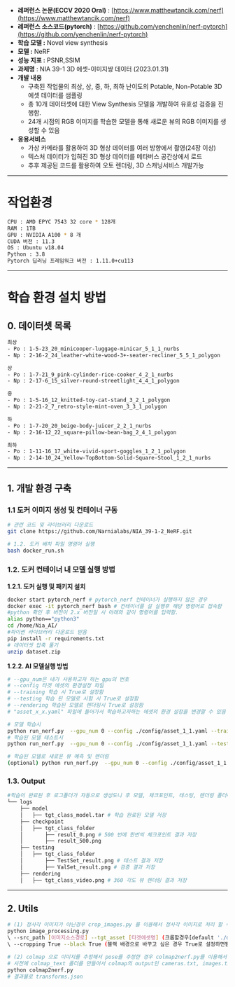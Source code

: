 
- **레퍼런스 논문(ECCV 2020 Oral)** : [https://www.matthewtancik.com/nerf](https://www.matthewtancik.com/nerf)
- **레퍼런스 소스코드(pytorch)** : [https://github.com/yenchenlin/nerf-pytorch](https://github.com/yenchenlin/nerf-pytorch)
- **학습 모델 :** Novel view synthesis
- **모델 :** NeRF
- **성능 지표 :** PSNR,SSIM
- **과제명** : NIA 39-1 3D 에셋-이미지쌍 데이터 (2023.01.31)
- **개발 내용**
    - 구축된 작업물의 최상, 상, 중, 하, 최하 난이도의 Potable, Non-Potable 3D 에셋 데이터를 샘플링
    - 총 10개 데이터셋에 대한 View Synthesis 모델을 개발하여 유효성 검증을 진행함.
    - 24개 시점의 RGB 이미지를 학습한 모델을 통해 새로운 뷰의 RGB 이미지를 생성할 수 있음
- **응용서비스**
    - 가상 카메라를 활용하여 3D 형상 데이터를 여러 방향에서 촬영(24장 이상)
    - 텍스처 데이터가 입혀진 3D 형상 데이터를 메타버스 공간상에서 로드
    - 추후 제공된 코드를 활용하여 오토 렌더링, 3D 스캐닝서비스 개발가능

---

# 작업환경

```bash
CPU : AMD EPYC 7543 32 core * 128개
RAM : 1TB
GPU : NVIDIA A100 * 8 개
CUDA 버전 : 11.3
OS : Ubuntu v18.04
Python : 3.8
Pytorch 딥러닝 프레임워크 버전 : 1.11.0+cu113
```

---

# 학습 환경 설치 방법

## 0. 데이터셋 목록

```bash
최상
- Po : 1-5-23_20_minicooper-luggage-minicar_5_1_1_nurbs
- Np : 2-16-2_24_leather-white-wood-3+-seater-recliner_5_5_1_polygon

상
- Po : 1-7-21_9_pink-cylinder-rice-cooker_4_2_1_nurbs
- Np : 2-17-6_15_silver-round-streetlight_4_4_1_polygon

중
- Po : 1-5-16_12_knitted-toy-cat-stand_3_2_1_polygon
- Np : 2-21-2_7_retro-style-mint-oven_3_3_1_polygon

하
- Po : 1-7-20_20_beige-body-juicer_2_2_1_nurbs
- Np : 2-16-12_22_square-pillow-bean-bag_2_4_1_polygon

최하
- Po : 1-11-16_17_white-vivid-sport-goggles_1_2_1_polygon
- Np : 2-14-10_24_Yellow-TopBottom-Solid-Square-Stool_1_2_1_nurbs
```

---

## 1. 개발 환경 구축

### 1.1 도커 이미지 생성 및  컨테이너 구동

```bash
# 관련 코드 및 라이브러리 다운로드
git clone https://github.com/Narnialabs/NIA_39-1-2_NeRF.git

# 1.2. 도커 배치 파일 명령어 실행
bash docker_run.sh
```

### 1.2. 도커 컨테이너 내 모델 실행 방법

**1.2.1. 도커 실행 및 패키지 설치** 

```bash
docker start pytorch_nerf # pytorch_nerf 컨테이너가 실행하지 않은 경우
docker exec -it pytorch_nerf bash # 컨테이너를 설 실행후 해당 명령어로 접속함
#python 확인 후 버전이 2.x 버전일 시 아래와 같이 명령어를 입력함.
alias python=="python3"
cd /home/Nia_AI/
#파이썬 라이브러리 다운로드 받음
pip install -r requirements.txt
# 데이터셋 압축 풀기 
unzip dataset.zip
```

**1.2.2. AI 모델실행 방법** 

```bash
# --gpu_num은 내가 사용하고자 하는 gpu의 번호
# --config 타겟 에셋의 환경설정 파일
# --training 학습 시 True로 설정함
# --testing 학습 된 모델로 시험 시 True로 설정함
# --rendering 학습된 모델로 렌더링시 True로 설정함
# "asset_x_x.yaml" 파일에 들어가서 학습하고자하는 에셋의 환경 설정을 변경할 수 있음

# 모델 학습시
python run_nerf.py  --gpu_num 0 --config ./config/asset_1_1.yaml --training True 
# 학습된 모델 테스트시
python run_nerf.py  --gpu_num 0 --config ./config/asset_1_1.yaml --testing True

# 학습된 모델로 새로운 뷰 예측 및 렌더링
(optional) python run_nerf.py  --gpu_num 0 --config ./config/asset_1_1.yaml --rendering True
```

### 1.3. Output

```bash
#학습이 완료된 후 로그폴더가 자동으로 생성도니 후 모델, 체크포인트, 테스팅, 렌더링 폴더에 결과물이 저장된것을 확인할 수 있습니다.  
└── logs
    ├── model
    │   ├── tgt_class_model.tar # 학습 완료된 모델 저장
    ├── checkpoint
    │   ├── tgt_class_folder
    │       ├── result_0.png # 500 번에 한번씩 체크포인트 결과 저장
    │       ├── result_500.png
    ├── testing
    │   ├── tgt_class_folder
    │       ├── TestSet_result.png # 테스트 결과 저장
    │       ├── ValSet_result.png # 검증 결과 저장
    ├── rendering
    │   ├── tgt_class_video.png # 360 각도 뷰 렌더링 결과 저장
```

---

## 2. Utils

```bash
# (1) 정사각 이미지가 아닌경우 crop_images.py 를 이용해서 정사각 이미지로 처리 할 수 있음.
python image_processing.py 
\ --src_path [이미지소스경로] --tgt_asset [타겟에셋명] (크롭할경우[default './dataset/data_square/'폴더에 저장됨]) 
\ --cropping True --black True (블랙 배경으로 바꾸고 싶은 경우 True로 설정하면됨 안설정하면 하얀색 배경임.)

# (2) colmap 으로 이미지를 추정해서 pose를 추정한 경우 colmap2nerf.py를 이용해서 nerf가 읽어들일수있는 데이터로 처리해줌.
# 사전에 colmap_text 폴더를 만들어서 colmap의 output인 cameras.txt, images.txt를 넣고, images 폴더를 만들어서 이미지를 넣어줌
python colmap2nerf.py 
# 결과물로 transforms.json
```
